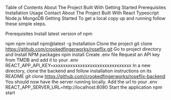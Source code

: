 Table of Contents
About The Project
Built With
Getting Started
Prerequisites
Installation
Usage
Contact
About The Project
Built With
React
Typescript
Node.js
MongoDB
Getting Started
To get a local copy up and running follow these simple steps.

Prerequisites
Install latest version of npm

npm
npm install npm@latest -g
Installation
Clone the project
git clone https://github.com/crookedfingerworks/roseflix.git
Go to project directory and Install NPM packages
npm install
Create .env file
Request an API key from TMDB and add it to your .env
REACT_APP_API_KEY=xxxxxxxxxxxxxxxxxxxxxxxxxxxxxxxx
In a new directory, clone the backend and follow installation instructions on its README
git clone https://github.com/crookedfingerworks/roseflix-backend
You should now have the server running locally. Add the url to your .env
REACT_APP_SERVER_URL=http://localhost:8080
Start the application
npm start
